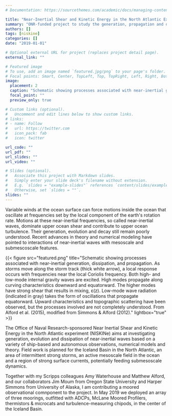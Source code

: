 ```yaml
---
# Documentation: https://sourcethemes.com/academic/docs/managing-content/

title: "Near-Inertial Shear and Kinetic Energy in the North Atlantic Experiment - NISKINe"
summary: "ONR-funded project to study the generation, propagation and decay of near-inertial waves in the North Atlantic"
authors: []
tags: [niskine]
categories: []
date: "2019-01-01"

# Optional external URL for project (replaces project detail page).
external_link: ""

# Featured image
# To use, add an image named `featured.jpg/png` to your page's folder.
# Focal points: Smart, Center, TopLeft, Top, TopRight, Left, Right, BottomLeft, Bottom, BottomRight.
image:
  placement: 2
  caption: "Schematic showing processes associated with near-inertial generation, dissipation, and propagation. As storms move along the storm track (thick white arrow), a local response occurs with frequencies near the local Coriolis frequency. Both high- and low-mode internal gravity waves are excited. High modes propagate along curving characteristics downward and equatorward. The higher modes have strong shear that results in mixing, ε(z). Low-mode wave radiation (indicated in gray) takes the form of oscillations that propagate equatorward. Upward characteristics and topographic scattering have been observed, but the processes involved are not completely understood. From Alford et al. (2015), modified from Simmons & Alford (2012)."
  focal_point: ""
  preview_only: true

# Custom links (optional).
#   Uncomment and edit lines below to show custom links.
# links:
# - name: Follow
#   url: https://twitter.com
#   icon_pack: fab
#   icon: twitter

url_code: ""
url_pdf: ""
url_slides: ""
url_video: ""

# Slides (optional).
#   Associate this project with Markdown slides.
#   Simply enter your slide deck's filename without extension.
#   E.g. `slides = "example-slides"` references `content/slides/example-slides.md`.
#   Otherwise, set `slides = ""`.
slides: ""
---
```


Variable winds at the ocean surface can force motions inside the ocean that oscillate at frequencies set by the local component of the earth's rotation rate.  Motions at these near-inertial frequencies, so called near-inertial waves, dominate upper ocean shear and contribute to upper ocean turbulence.  Their generation, evolution and decay still remain poorly understood. Recent advances in theory and numerical modeling have pointed to interactions of near-inertial waves with mesoscale and submescoscale features.

{{< figure src="featured.png" title="Schematic showing processes associated with near-inertial generation, dissipation, and propagation. As storms move along the storm track (thick white arrow), a local response occurs with frequencies near the local Coriolis frequency. Both high- and low-mode internal gravity waves are excited. High modes propagate along curving characteristics downward and equatorward. The higher modes have strong shear that results in mixing, ε(z). Low-mode wave radiation (indicated in gray) takes the form of oscillations that propagate equatorward. Upward characteristics and topographic scattering have been observed, but the processes involved are not completely understood. From Alford et al. (2015), modified from Simmons & Alford (2012)." lightbox="true" >}}

The Office of Naval Research-sponsored Near Inertial Shear and Kinetic Energy in the North Atlantic experiment (NISKINe) aims at investigating generation, evolution and dissipation of near-inertial waves based on a variety of ship-based and autonomous observations, numerical models and theory. Field work is planned for the Iceland Basin in the North Atlantic, an area of intermittent strong storms, an active mesoscale field in the ocean and a region of strong surface currents, potentially feeding submesoscale dynamics.

Together with my Scripps colleagues Amy Waterhouse and Matthew Alford, and our collaborators Jim Moum from Oregon State University and Harper Simmons from University of Alaska, I am contributing a moored observational comnponent to the project.  In May 2019 we deployed an array of three moorings, outfitted with ADCPs, McLane Moored Profilers, thermistors & microcats and turbulence-measuring chipods, in the center of the Iceland Basin.